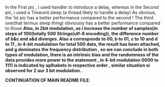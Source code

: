 In the First pic , i used handler to introduce a delay, whereas in the Second pic, i used a Timeunit.sleep (a thread likely to handle a delay)
As obvious, the 1st pic has a better performance compared to the second !
The third one(that termux sleep thing) obviously has a better performance compared to those 
**Also, in 2bit modulation, as i increase the number of samples(in steps of 100(totally 500 Strings(utf-8 encoding)), the difference number of b&c and a&d diverges. Also a corresponds to 00, b to 01, c to 10 and d to 11 , in 4-bit modulation for total 500 data, the result has been attached, and g dominates the frequency distribution , so we can conclude in both types of modulation, there is an intrinsic bias and the randomness of the data provides more power to the statement , in 4-bit modulation 0000 to 1111 is indicated by aplhabets in respective order , similar situation si observed for 2 aur 3 bit modulation.**. 


**CONTINUATION OF MAIN README FILE**:
